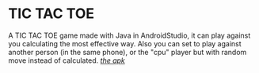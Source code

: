 TIC TAC TOE
===================

A TIC TAC TOE game made with Java in AndroidStudio, it can play against you calculating the most effective way. Also you can set to play against another person (in the same phone), or the "cpu" player but with random move instead of calculated. 
 <i class="icon-file"> [the apk](https://github.com/razielku/tictactoe/blob/master/Tic%20Tac%20Toe.apk?raw=true) 
